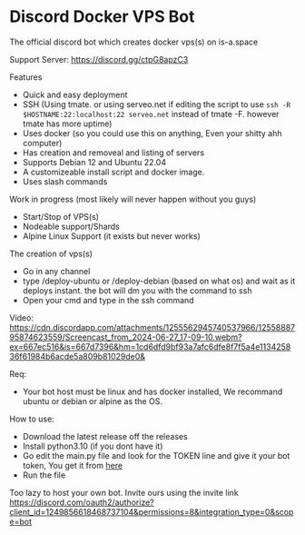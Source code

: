 # Discord Docker VPS Bot
The official discord bot which creates docker vps(s) on is-a.space

Support Server: https://discord.gg/ctpG8apzC3

Features
- Quick and easy deployment
- SSH (Using tmate. or using serveo.net if editing the script to use `ssh -R $HOSTNAME:22:localhost:22 serveo.net` instead of tmate -F. however tmate has more uptime)
- Uses docker (so you could use this on anything, Even your shitty ahh computer)
- Has creation and removeal and listing of servers
- Supports Debian 12 and Ubuntu 22.04
- A customizeable install script and docker image.
- Uses slash commands

Work in progress (most likely will never happen without you guys)
- Start/Stop of VPS(s)
- Nodeable support/Shards
- Alpine Linux Support (it exists but never works)

The creation of vps(s)
- Go in any channel
- type /deploy-ubuntu or /deploy-debian (based on what os) and wait as it deploys instant. the bot will dm you with the command to ssh
- Open your cmd and type in the ssh command

Video:
https://cdn.discordapp.com/attachments/1255562945740537966/1255888795874623559/Screencast_from_2024-06-27_17-09-10.webm?ex=667ec516&is=667d7396&hm=1cd6dfd9bf93a7afc6dfe8f7f5a4e113425836f61984b6acde5a809b81029de0&

Req:
- Your bot host must be linux and has docker installed, We recommand ubuntu or debian or alpine as the OS.

How to use:
- Download the latest release off the releases 
- Install python3.10 (if you dont have it)
- Go edit the main.py file and look for the TOKEN line and give it your bot token, You get it from [here](<discord.dev>)
- Run the file

Too lazy to host your own bot. Invite ours using the invite link https://discord.com/oauth2/authorize?client_id=1249856618468737104&permissions=8&integration_type=0&scope=bot
